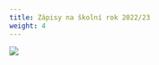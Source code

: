 ```yaml
---
title: Zápisy na školní rok 2022/23
weight: 4
---
```



![](/images/uploads/web_b_banery_-72-24-in-1-.jpg)